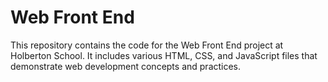 # Web Front End

This repository contains the code for the Web Front End project at Holberton School. It includes various HTML, CSS, and JavaScript files that demonstrate web development concepts and practices.
